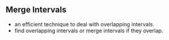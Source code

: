 ## Merge Intervals 
- an efficient technique to deal with overlapping intervals.
- find overlapping intervals or merge intervals if they overlap.